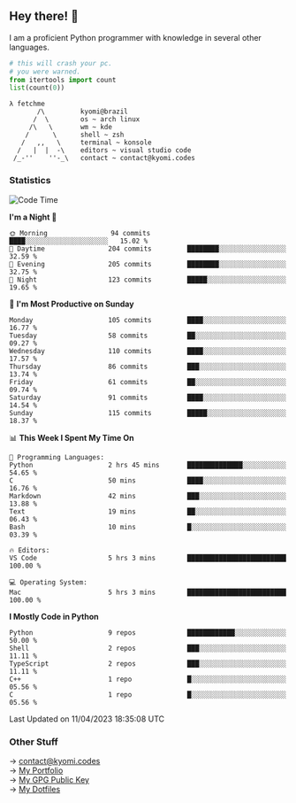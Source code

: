 ## Hey there! 👋
I am a proficient Python programmer with knowledge in several other languages.

```py
# this will crash your pc.
# you were warned.
from itertools import count
list(count(0))
```
```
λ fetchme
       /\         kyomi@brazil
      /  \        os ~ arch linux
     /\   \       wm ~ kde
    /      \      shell ~ zsh
   /   ,,   \     terminal ~ konsole
  /   |  |  -\    editors ~ visual studio code
 /_-''    ''-_\   contact ~ contact@kyomi.codes
```

### Statistics
<!--START_SECTION:waka-->
![Code Time](http://img.shields.io/badge/Code%20Time-317%20hrs%208%20mins-blue)

**I'm a Night 🦉** 

```text
🌞 Morning                94 commits          ████░░░░░░░░░░░░░░░░░░░░░   15.02 % 
🌆 Daytime                204 commits         ████████░░░░░░░░░░░░░░░░░   32.59 % 
🌃 Evening                205 commits         ████████░░░░░░░░░░░░░░░░░   32.75 % 
🌙 Night                  123 commits         █████░░░░░░░░░░░░░░░░░░░░   19.65 % 
```
📅 **I'm Most Productive on Sunday** 

```text
Monday                   105 commits         ████░░░░░░░░░░░░░░░░░░░░░   16.77 % 
Tuesday                  58 commits          ██░░░░░░░░░░░░░░░░░░░░░░░   09.27 % 
Wednesday                110 commits         ████░░░░░░░░░░░░░░░░░░░░░   17.57 % 
Thursday                 86 commits          ███░░░░░░░░░░░░░░░░░░░░░░   13.74 % 
Friday                   61 commits          ██░░░░░░░░░░░░░░░░░░░░░░░   09.74 % 
Saturday                 91 commits          ████░░░░░░░░░░░░░░░░░░░░░   14.54 % 
Sunday                   115 commits         █████░░░░░░░░░░░░░░░░░░░░   18.37 % 
```


📊 **This Week I Spent My Time On** 

```text
💬 Programming Languages: 
Python                   2 hrs 45 mins       ██████████████░░░░░░░░░░░   54.65 % 
C                        50 mins             ████░░░░░░░░░░░░░░░░░░░░░   16.76 % 
Markdown                 42 mins             ███░░░░░░░░░░░░░░░░░░░░░░   13.88 % 
Text                     19 mins             ██░░░░░░░░░░░░░░░░░░░░░░░   06.43 % 
Bash                     10 mins             █░░░░░░░░░░░░░░░░░░░░░░░░   03.39 % 

🔥 Editors: 
VS Code                  5 hrs 3 mins        █████████████████████████   100.00 % 

💻 Operating System: 
Mac                      5 hrs 3 mins        █████████████████████████   100.00 % 
```

**I Mostly Code in Python** 

```text
Python                   9 repos             ████████████░░░░░░░░░░░░░   50.00 % 
Shell                    2 repos             ███░░░░░░░░░░░░░░░░░░░░░░   11.11 % 
TypeScript               2 repos             ███░░░░░░░░░░░░░░░░░░░░░░   11.11 % 
C++                      1 repo              █░░░░░░░░░░░░░░░░░░░░░░░░   05.56 % 
C                        1 repo              █░░░░░░░░░░░░░░░░░░░░░░░░   05.56 % 
```




 Last Updated on 11/04/2023 18:35:08 UTC
<!--END_SECTION:waka-->

### Other Stuff

→ contact@kyomi.codes<br />
→ [My Portfolio](https://kyomi.codes)<br />
→ [My GPG Public Key](https://github.com/bitterteriyaki.gpg)<br />
→ [My Dotfiles](https://github.com/bitterteriyaki/dotfiles) 
